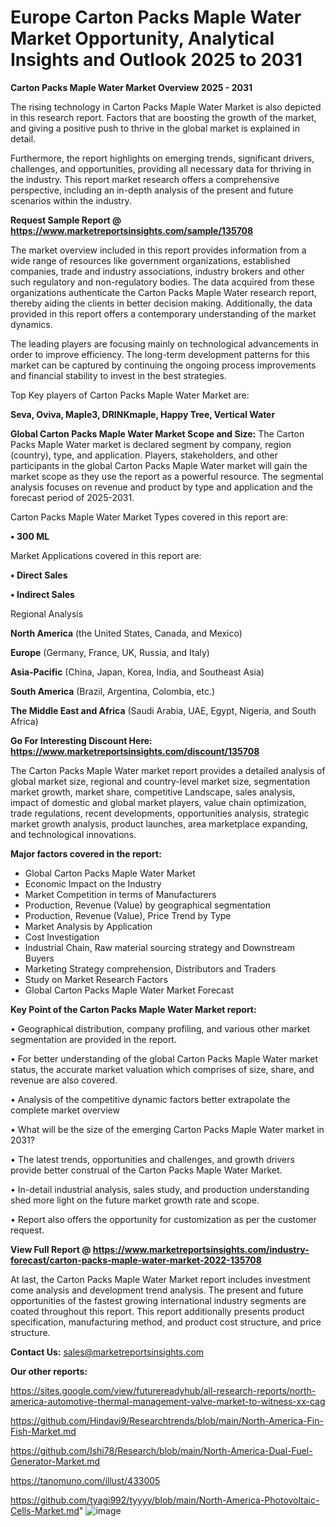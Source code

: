 # Europe Carton Packs Maple Water Market Opportunity, Analytical Insights and Outlook 2025 to 2031

<Strong> Carton Packs Maple Water Market Overview 2025 - 2031</strong>

The rising technology in Carton Packs Maple Water Market is also depicted in this research report. Factors that are boosting the growth of the market, and giving a positive push to thrive in the global market is explained in detail.

Furthermore, the report highlights on emerging trends, significant drivers, challenges, and opportunities, providing all necessary data for thriving in the industry. This report market research offers a comprehensive perspective, including an in-depth analysis of the present and future scenarios within the industry.

<strong>Request Sample Report @ <a href=https://www.marketreportsinsights.com/sample/135708>https://www.marketreportsinsights.com/sample/135708</a></strong>

The market overview included in this report provides information from a wide range of resources like government organizations, established companies, trade and industry associations, industry brokers and other such regulatory and non-regulatory bodies. The data acquired from these organizations authenticate the Carton Packs Maple Water research report, thereby aiding the clients in better decision making. Additionally, the data provided in this report offers a contemporary understanding of the market dynamics.

The leading players are focusing mainly on technological advancements in order to improve efficiency. The long-term development patterns for this market can be captured by continuing the ongoing process improvements and financial stability to invest in the best strategies.

Top Key players of Carton Packs Maple Water Market are:

<strong>Seva, Oviva, Maple3, DRINKmaple, Happy Tree, Vertical Water</strong>

<strong><b>Global Carton Packs Maple Water Market Scope and Size:</b></strong>
The Carton Packs Maple Water market is declared segment by company, region (country), type, and application. Players, stakeholders, and other participants in the global Carton Packs Maple Water market will gain the market scope as they use the report as a powerful resource. The segmental analysis focuses on revenue and product by type and application and the forecast period of 2025-2031.

Carton Packs Maple Water Market Types covered in this report are:

<strong>• 300 ML</strong>

Market Applications covered in this report are:

<strong>• Direct Sales

• Indirect Sales</strong> 

Regional Analysis

<strong>North America</strong> (the United States, Canada, and Mexico)

<strong>Europe</strong> (Germany, France, UK, Russia, and Italy)

<strong>Asia-Pacific</strong> (China, Japan, Korea, India, and Southeast Asia)

<strong>South America</strong> (Brazil, Argentina, Colombia, etc.)

<strong>The Middle East and Africa</strong> (Saudi Arabia, UAE, Egypt, Nigeria, and South Africa)

<strong>Go For Interesting Discount Here: <a href=https://www.marketreportsinsights.com/discount/135708>https://www.marketreportsinsights.com/discount/135708</a></strong>

The Carton Packs Maple Water market report provides a detailed analysis of global market size, regional and country-level market size, segmentation market growth, market share, competitive Landscape, sales analysis, impact of domestic and global market players, value chain optimization, trade regulations, recent developments, opportunities analysis, strategic market growth analysis, product launches, area marketplace expanding, and technological innovations.

<strong><b>Major factors covered in the report:</b></strong>
<ul>
  <li>Global Carton Packs Maple Water Market </li>
  <li>Economic Impact on the Industry</li>
  <li>Market Competition in terms of Manufacturers</li>
  <li>Production, Revenue (Value) by geographical segmentation</li>
  <li>Production, Revenue (Value), Price Trend by Type</li>
  <li>Market Analysis by Application</li>
  <li>Cost Investigation</li>
  <li>Industrial Chain, Raw material sourcing strategy and Downstream Buyers</li>
  <li>Marketing Strategy comprehension, Distributors and Traders</li>
  <li>Study on Market Research Factors</li>
  <li>Global Carton Packs Maple Water Market Forecast</li>
</ul>

<strong><b>Key Point of the Carton Packs Maple Water Market report:</b></strong>

• Geographical distribution, company profiling, and various other market segmentation are provided in the report.

• For better understanding of the global Carton Packs Maple Water market status, the accurate market valuation which comprises of size, share, and revenue are also covered.

• Analysis of the competitive dynamic factors better extrapolate the complete market overview

• What will be the size of the emerging Carton Packs Maple Water market in 2031?

• The latest trends, opportunities and challenges, and growth drivers provide better construal of the Carton Packs Maple Water Market.

• In-detail industrial analysis, sales study, and production understanding shed more light on the future market growth rate and scope.

• Report also offers the opportunity for customization as per the customer request.

<strong><b>View Full Report @ <a href=https://www.marketreportsinsights.com/industry-forecast/carton-packs-maple-water-market-2022-135708>https://www.marketreportsinsights.com/industry-forecast/carton-packs-maple-water-market-2022-135708</a></b></strong>


At last, the Carton Packs Maple Water Market report includes investment come analysis and development trend analysis. The present and future opportunities of the fastest growing international industry segments are coated throughout this report. This report additionally presents product specification, manufacturing method, and product cost structure, and price structure.

<strong>Contact Us:</strong>
sales@marketreportsinsights.com

<strong>Our other reports:</strong>

<a href=https://sites.google.com/view/futurereadyhub/all-research-reports/north-america-automotive-thermal-management-valve-market-to-witness-xx-cag>https://sites.google.com/view/futurereadyhub/all-research-reports/north-america-automotive-thermal-management-valve-market-to-witness-xx-cag</a>

<a href=https://github.com/Hindavi9/Researchtrends/blob/main/North-America-Fin-Fish-Market.md>https://github.com/Hindavi9/Researchtrends/blob/main/North-America-Fin-Fish-Market.md</a>

<a href=https://github.com/Ishi78/Research/blob/main/North-America-Dual-Fuel-Generator-Market.md>https://github.com/Ishi78/Research/blob/main/North-America-Dual-Fuel-Generator-Market.md</a>

<a href=https://tanomuno.com/illust/433005>https://tanomuno.com/illust/433005</a>

<a href=https://github.com/tyagi992/tyyyy/blob/main/North-America-Photovoltaic-Cells-Market.md>https://github.com/tyagi992/tyyyy/blob/main/North-America-Photovoltaic-Cells-Market.md</a>"
![image](https://github.com/user-attachments/assets/9b8b83aa-75b4-4706-bbbc-6f9f0f477a74)
